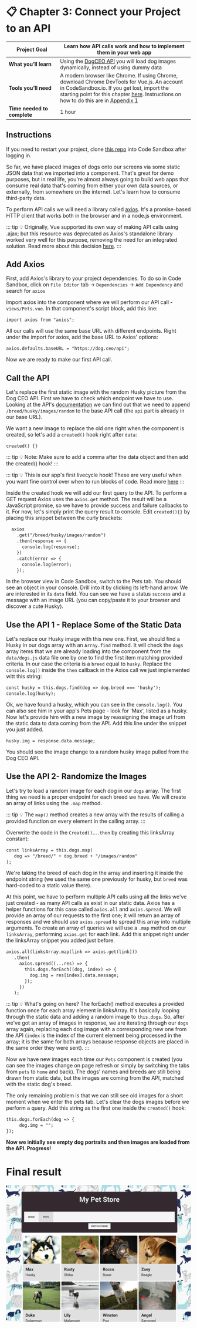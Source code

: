# 📋 Chapter 3: Connect your Project to an API

| **Project&nbsp;Goal** | Learn how API calls work and how to implement them in your web app                                                                                                                                  |
| --------------------------- | ------------------------------------------------------------------------------------------------------------------------------------------------------------------------------------------------ |
| **What&nbsp;you’ll&nbsp;learn**       | Using the [DogCEO API](https://dog.ceo/dog-api/) you will load dog images dynamically, instead of using dummy data                                                                                             |
| **Tools&nbsp;you’ll&nbsp;need**       | A modern browser like Chrome. If using Chrome, download Chrome DevTools for Vue.js. An account in CodeSandbox.io. If you get lost, import the starting point for this chapter [here](https://github.com/VueVixens/projects/tree/master/chapter-2-end). Instructions on how to do this are in [Appendix 1](appendix_1.md) |
| **Time needed to complete** | 1 hour                                                                                                                                                                                     
## Instructions

If you need to restart your project, clone [this repo](https://github.com/VueVixens/projects/tree/master/chapter-1-end) into Code Sandbox after logging in.

So far, we have placed images of dogs onto our screens via some static JSON data that we imported into a component. That's great for demo purposes, but in real life, you're almost always going to build web apps that consume real data that's coming from either your own data sources, or externally, from somewhere on the internet. Let's learn how to consume third-party data.

To perform API calls we will need a library called [axios](https://github.com/axios/axios). It's a promise-based HTTP client that works both in the browser and in a node.js environment. 

::: tip 💡
Originally, Vue supported its own way of making API calls using .ajax; but this resource was deprecated as Axios's standalone library worked very well for this purpose, removing the need for an integrated solution. Read more about this decision [here](https://medium.com/the-vue-point/retiring-vue-resource-871a82880af4).
:::

## Add Axios

First, add Axios's library to your project dependencies. To do so in Code Sandbox, click on `File Editor` tab -> `Dependencies` -> `Add Dependency` and search for `axios`

Import axios into the component where we will perform our API call - `views/Pets.vue`. In that component's script block, add this line:
	
```
import axios from "axios";
```

All our calls will use the same base URL with different endpoints. Right under the import for axios, add the base URL to Axios' options:

```
axios.defaults.baseURL = "https://dog.ceo/api";
```
	
Now we are ready to make our first API call.

## Call the API

Let's replace the first static image with the random Husky picture from the Dog CEO API. First we have to check which endpoint we have to use. Looking at the API's [documentation](https://dog.ceo/dog-api/) we can find out that we need to append `/breed/husky/images/random` to the base API call (the `api` part is already in our base URL). 

We want a new image to replace the old one right when the component is created, so let's add a `created()` hook right after `data`:
	
```
created() {}
```
::: tip 💡
Note: Make sure to add a comma after the data object and then add the created() hook!
:::
 
::: tip 💡
This is our app's first livecycle hook! These are very useful when you want fine control over when to run blocks of code. Read more [here](https://vuejs.org/v2/guide/instance.html#Instance-Lifecycle-Hooks)
:::

Inside the created hook we will add our first query to the API. To perform a GET request Axios uses the `axios.get` method. The result will be a JavaScript promise, so we have to provide success and failure callbacks to it. For now, let's simply print the query result to console. Edit `created(){}` by placing this snippet between the curly brackets:

```
  axios
    .get("/breed/husky/images/random")
    .then(response => {
      console.log(response);
    })
    .catch(error => {
      console.log(error);
    });
```

In the browser view in Code Sandbox, switch to the Pets tab. You should see an object in your console. Drill into it by clicking its left-hand arrow. We are interested in its `data` field. You can see we have a status `success` and a message with an image URL (you can copy/paste it to your browser and discover a cute Husky).

## Use the API 1 - Replace Some of the Static Data

Let's replace our Husky image with this new one. First, we should find a Husky in our dogs array with an `Array.find` method. It will check the `dogs` array items that we are already loading into the component from the `data/dogs.js` data file one by one to find the first item matching provided criteria. In our case the criteria is a `breed` equal to `husky`. Replace the `console.log()` inside the `then` callback in the Axios call we just implemented witt this string:
	
```
const husky = this.dogs.find(dog => dog.breed === 'husky');
console.log(husky);
```

Ok, we have found a husky, which you can see in the `console.log()`. You can also see him in your app's Pets page - look for 'Max', listed as a husky. Now let's provide him with a new image by reassigning the image url from the static data to data coming from the API. Add this line under the snippet you just added.
	
```
husky.img = response.data.message;
```

You should see the image change to a random husky image pulled from the Dog CEO API.

## Use the API 2- Randomize the Images

Let's try to load a random image for each dog in our `dogs` array. The first thing we need is a proper endpoint for each breed we have. We will create an array of links using the `.map` method.

::: tip 💡
The `map()` method creates a new array with the results of calling a provided function on every element in the calling array.
:::

Overwrite the code in the `Created()`...`.then` by creating this linksArray constant:

```
const linksArray = this.dogs.map(
   dog => "/breed/" + dog.breed + "/images/random"
);
```
   
We're taking the breed of each dog in the array and inserting it inside the endpoint string (we used the same one previously for husky, but `breed` was hard-coded to a static value there).

At this point, we have to perform multiple API calls using all the links we've just created - as many API calls as exist in our static data. Axios has a helper functions for this case called `axios.all` and `axios.spread`. We will provide an array of our requests to the first one; it will return an array of responses and we should use `axios.spread` to spread this array into multiple arguments. To create an array of queries we will use a `.map` method on our `linksArray`, performing `axios.get` for each link. Add this snippet right under the linksArray snippet you added just before.

```
axios.all(linksArray.map(link => axios.get(link)))
   .then(
     axios.spread((...res) => {
       this.dogs.forEach((dog, index) => {
         dog.img = res[index].data.message;
       });
     })
   );
```

::: tip 💡
What's going on here? The forEach() method executes a provided function once for each array element in linksArray. It's basically looping through the static data and adding a random image to `this.dogs`. So, after we've got an array of images in response, we are iterating through our `dogs` array again, replacing each dog image with a corresponding new one from the API (`index` is the index of the current element being processed in the array; it is the same for both arrays because response objects are placed in the same order they were sent). 
:::

Now we have new images each time our `Pets` component is created (you can see the images change on page refresh or simply by switching the tabs from `pets` to `home` and back). The dogs' names and breeds are still being drawn from static data, but the images are coming from the API, matched with the static dog's breed.

The only remaining problem is that we can still see old images for a short moment when we enter the pets tab. Let's clear the dogs images before we perform a query. Add this string as the first one inside the `created()` hook:
	
```
this.dogs.forEach(dog => {
     dog.img = "";
});
```

**Now we initially see empty dog portraits and then images are loaded from the API. Progress!**

# Final result
![](images/petshop_chapter3.jpg)
